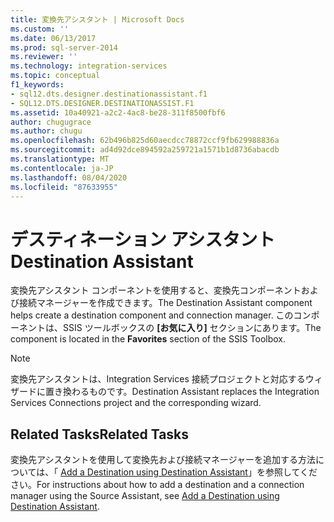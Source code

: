 ```yaml
---
title: 変換先アシスタント | Microsoft Docs
ms.custom: ''
ms.date: 06/13/2017
ms.prod: sql-server-2014
ms.reviewer: ''
ms.technology: integration-services
ms.topic: conceptual
f1_keywords:
- sql12.dts.designer.destinationassistant.f1
- SQL12.DTS.DESIGNER.DESTINATIONASSIST.F1
ms.assetid: 10a40921-a2c2-4ac8-be28-311f8500fbf6
author: chugugrace
ms.author: chugu
ms.openlocfilehash: 62b496b825d60aecdcc78872ccf9fb629988836a
ms.sourcegitcommit: ad4d92dce894592a259721a1571b1d8736abacdb
ms.translationtype: MT
ms.contentlocale: ja-JP
ms.lasthandoff: 08/04/2020
ms.locfileid: "87633955"
---
```

# <a name="destination-assistant"></a><span data-ttu-id="06ab5-102">デスティネーション アシスタント</span><span class="sxs-lookup"><span data-stu-id="06ab5-102">Destination Assistant</span></span>
  <span data-ttu-id="06ab5-103">変換先アシスタント コンポーネントを使用すると、変換先コンポーネントおよび接続マネージャーを作成できます。</span><span class="sxs-lookup"><span data-stu-id="06ab5-103">The Destination Assistant component helps create a destination component and connection manager.</span></span> <span data-ttu-id="06ab5-104">このコンポーネントは、SSIS ツールボックスの **[お気に入り]** セクションにあります。</span><span class="sxs-lookup"><span data-stu-id="06ab5-104">The component is located in the **Favorites** section of the SSIS Toolbox.</span></span>  
  
> [!NOTE]  
>  <span data-ttu-id="06ab5-105">変換先アシスタントは、Integration Services 接続プロジェクトと対応するウィザードに置き換わるものです。</span><span class="sxs-lookup"><span data-stu-id="06ab5-105">Destination Assistant replaces the Integration Services Connections project and the corresponding wizard.</span></span>  
  
## <a name="related-tasks"></a><span data-ttu-id="06ab5-106">Related Tasks</span><span class="sxs-lookup"><span data-stu-id="06ab5-106">Related Tasks</span></span>  
 <span data-ttu-id="06ab5-107">変換先アシスタントを使用して変換先および接続マネージャーを追加する方法については、「 [Add a Destination using Destination Assistant](../add-a-destination-using-destination-assistant.md)」を参照してください。</span><span class="sxs-lookup"><span data-stu-id="06ab5-107">For instructions about how to add a destination and a connection manager using the Source Assistant, see [Add a Destination using Destination Assistant](../add-a-destination-using-destination-assistant.md).</span></span>  
  
  
